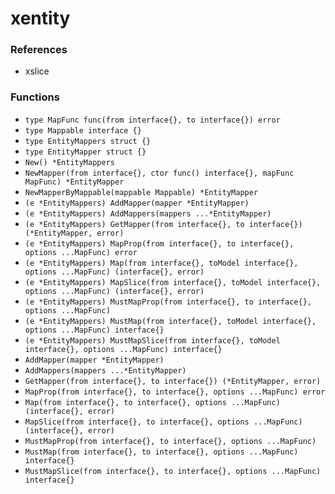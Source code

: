 # xentity

### References

+ xslice

### Functions

+ `type MapFunc func(from interface{}, to interface{}) error`
+ `type Mappable interface {}`
+ `type EntityMappers struct {}`
+ `type EntityMapper struct {}`
+ `New() *EntityMappers`
+ `NewMapper(from interface{}, ctor func() interface{}, mapFunc MapFunc) *EntityMapper`
+ `NewMapperByMappable(mappable Mappable) *EntityMapper`
+ `(e *EntityMappers) AddMapper(mapper *EntityMapper)`
+ `(e *EntityMappers) AddMappers(mappers ...*EntityMapper)`
+ `(e *EntityMappers) GetMapper(from interface{}, to interface{}) (*EntityMapper, error)`
+ `(e *EntityMappers) MapProp(from interface{}, to interface{}, options ...MapFunc) error`
+ `(e *EntityMappers) Map(from interface{}, toModel interface{}, options ...MapFunc) (interface{}, error)`
+ `(e *EntityMappers) MapSlice(from interface{}, toModel interface{}, options ...MapFunc) (interface{}, error)`
+ `(e *EntityMappers) MustMapProp(from interface{}, to interface{}, options ...MapFunc)`
+ `(e *EntityMappers) MustMap(from interface{}, toModel interface{}, options ...MapFunc) interface{}`
+ `(e *EntityMappers) MustMapSlice(from interface{}, toModel interface{}, options ...MapFunc) interface{}`
+ `AddMapper(mapper *EntityMapper)`
+ `AddMappers(mappers ...*EntityMapper)`
+ `GetMapper(from interface{}, to interface{}) (*EntityMapper, error)`
+ `MapProp(from interface{}, to interface{}, options ...MapFunc) error`
+ `Map(from interface{}, to interface{}, options ...MapFunc) (interface{}, error)`
+ `MapSlice(from interface{}, to interface{}, options ...MapFunc) (interface{}, error)`
+ `MustMapProp(from interface{}, to interface{}, options ...MapFunc)`
+ `MustMap(from interface{}, to interface{}, options ...MapFunc) interface{}`
+ `MustMapSlice(from interface{}, to interface{}, options ...MapFunc) interface{}`
